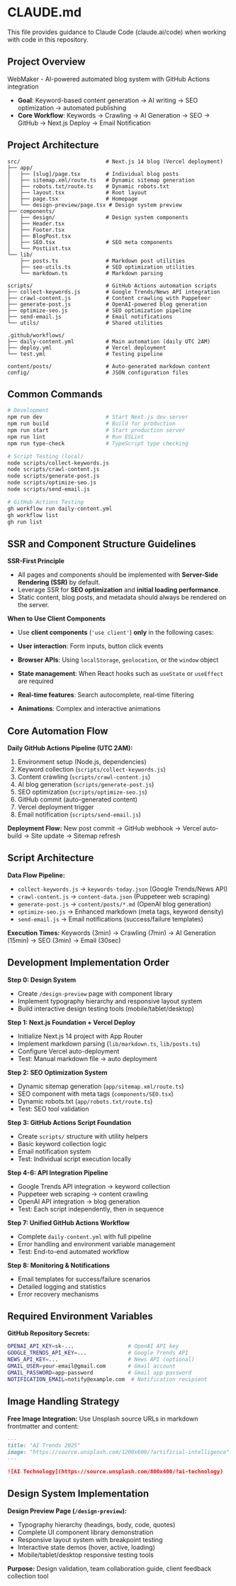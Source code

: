 # CLAUDE.md

This file provides guidance to Claude Code (claude.ai/code) when working with code in this repository.

## Project Overview

WebMaker - AI-powered automated blog system with GitHub Actions integration
- **Goal**: Keyword-based content generation → AI writing → SEO optimization → automated publishing
- **Core Workflow**: Keywords → Crawling → AI Generation → SEO → GitHub → Next.js Deploy → Email Notification

## Project Architecture

```
src/                           # Next.js 14 blog (Vercel deployment)
├── app/
│   ├── [slug]/page.tsx        # Individual blog posts
│   ├── sitemap.xml/route.ts   # Dynamic sitemap generation
│   ├── robots.txt/route.ts    # Dynamic robots.txt
│   ├── layout.tsx             # Root layout
│   ├── page.tsx               # Homepage
│   └── design-preview/page.tsx # Design system preview
├── components/
│   ├── design/                # Design system components
│   ├── Header.tsx
│   ├── Footer.tsx
│   ├── BlogPost.tsx
│   ├── SEO.tsx                # SEO meta components
│   └── PostList.tsx
└── lib/
    ├── posts.ts               # Markdown post utilities
    ├── seo-utils.ts           # SEO optimization utilities
    └── markdown.ts            # Markdown parsing

scripts/                       # GitHub Actions automation scripts
├── collect-keywords.js        # Google Trends/News API integration
├── crawl-content.js           # Content crawling with Puppeteer
├── generate-post.js           # OpenAI-powered blog generation
├── optimize-seo.js            # SEO optimization pipeline
├── send-email.js              # Email notifications
└── utils/                     # Shared utilities

.github/workflows/
├── daily-content.yml          # Main automation (daily UTC 2AM)
├── deploy.yml                 # Vercel deployment
└── test.yml                   # Testing pipeline

content/posts/                 # Auto-generated markdown content
config/                        # JSON configuration files
```

## Common Commands

```bash
# Development
npm run dev                    # Start Next.js dev server
npm run build                  # Build for production
npm run start                  # Start production server
npm run lint                   # Run ESLint
npm run type-check             # TypeScript type checking

# Script Testing (local)
node scripts/collect-keywords.js
node scripts/crawl-content.js
node scripts/generate-post.js
node scripts/optimize-seo.js
node scripts/send-email.js

# GitHub Actions Testing
gh workflow run daily-content.yml
gh workflow list
gh run list
```

## SSR and Component Structure Guidelines

**SSR-First Principle**
- All pages and components should be implemented with **Server-Side Rendering (SSR)** by default.  
- Leverage SSR for **SEO optimization** and **initial loading performance**.  
- Static content, blog posts, and metadata should always be rendered on the server.  

**When to Use Client Components**
- Use **client components** (`'use client'`) **only** in the following cases:

- **User interaction**: Form inputs, button click events  
- **Browser APIs**: Using `localStorage`, `geolocation`, or the `window` object  
- **State management**: When React hooks such as `useState` or `useEffect` are required  
- **Real-time features**: Search autocomplete, real-time filtering  
- **Animations**: Complex and interactive animations  

## Core Automation Flow

**Daily GitHub Actions Pipeline (UTC 2AM):**
1. Environment setup (Node.js, dependencies)
2. Keyword collection (`scripts/collect-keywords.js`)
3. Content crawling (`scripts/crawl-content.js`) 
4. AI blog generation (`scripts/generate-post.js`)
5. SEO optimization (`scripts/optimize-seo.js`)
6. GitHub commit (auto-generated content)
7. Vercel deployment trigger
8. Email notification (`scripts/send-email.js`)

**Deployment Flow:** New post commit → GitHub webhook → Vercel auto-build → Site update → Sitemap refresh

## Script Architecture

**Data Flow Pipeline:**
- `collect-keywords.js` → `keywords-today.json` (Google Trends/News API)
- `crawl-content.js` → `content-data.json` (Puppeteer web scraping)  
- `generate-post.js` → `content/posts/*.md` (OpenAI blog generation)
- `optimize-seo.js` → Enhanced markdown (meta tags, keyword density)
- `send-email.js` → Email notifications (success/failure templates)

**Execution Times:** Keywords (3min) → Crawling (7min) → AI Generation (15min) → SEO (3min) → Email (30sec)

## Development Implementation Order

**Step 0: Design System**
- Create `/design-preview` page with component library
- Implement typography hierarchy and responsive layout system
- Build interactive design testing tools (mobile/tablet/desktop)

**Step 1: Next.js Foundation + Vercel Deploy**
- Initialize Next.js 14 project with App Router
- Implement markdown parsing (`lib/markdown.ts`, `lib/posts.ts`)
- Configure Vercel auto-deployment
- Test: Manual markdown file → auto deployment

**Step 2: SEO Optimization System**
- Dynamic sitemap generation (`app/sitemap.xml/route.ts`)
- SEO component with meta tags (`components/SEO.tsx`)
- Dynamic robots.txt (`app/robots.txt/route.ts`)
- Test: SEO tool validation

**Step 3: GitHub Actions Script Foundation**
- Create `scripts/` structure with utility helpers
- Basic keyword collection logic
- Email notification system
- Test: Individual script execution locally

**Step 4-6: API Integration Pipeline**
- Google Trends API integration → keyword collection
- Puppeteer web scraping → content crawling  
- OpenAI API integration → blog generation
- Test: Each script independently, then in sequence

**Step 7: Unified GitHub Actions Workflow**
- Complete `daily-content.yml` with full pipeline
- Error handling and environment variable management
- Test: End-to-end automated workflow

**Step 8: Monitoring & Notifications**
- Email templates for success/failure scenarios
- Detailed logging and statistics
- Error recovery mechanisms

## Required Environment Variables

**GitHub Repository Secrets:**
```bash
OPENAI_API_KEY=sk-...                 # OpenAI API key
GOOGLE_TRENDS_API_KEY=...             # Google Trends API
NEWS_API_KEY=...                      # News API (optional)
GMAIL_USER=your-email@gmail.com       # Gmail account
GMAIL_PASSWORD=app-password           # Gmail app password
NOTIFICATION_EMAIL=notify@example.com  # Notification recipient
```

## Image Handling Strategy

**Free Image Integration:** Use Unsplash source URLs in markdown frontmatter and content:

```markdown
---
title: "AI Trends 2025"
image: "https://source.unsplash.com/1200x600/?artificial-intelligence"
---

![AI Technology](https://source.unsplash.com/800x400/?ai-technology)
```

## Design System Implementation

**Design Preview Page (`/design-preview`):**
- Typography hierarchy (headings, body, code, quotes)
- Complete UI component library demonstration
- Responsive layout system with breakpoint testing
- Interactive state demos (hover, active, loading)
- Mobile/tablet/desktop responsive testing tools

**Purpose:** Design validation, team collaboration guide, client feedback collection tool